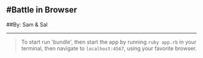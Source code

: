 #Battle in Browser
----
##By: Sam & Sal
____
> To start run 'bundle',
> then start the app by running `ruby app.rb` in your terminal, 
>then navigate to `localhost:4567`, using your favorite browser.

